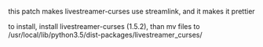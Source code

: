 this patch makes livestreamer-curses use streamlink, and it makes it prettier


to install, install livestreamer-curses (1.5.2), than mv files to /usr/local/lib/python3.5/dist-packages/livestreamer_curses/
